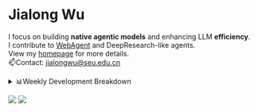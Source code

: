 #  Jialong Wu

I focus on building **native agentic models** and enhancing LLM **efficiency**.<br>
I contribute to [WebAgent](https://github.com/Alibaba-NLP/WebAgent) and DeepResearch-like agents.<br>
View my [homepage](https://callanwu.github.io/) for more details. <br>
📫Contact: jialongwu@seu.edu.cn

<details><summary>📊Weekly Development Breakdown</summary>

<!--START_SECTION:waka-->

```txt
From: 02 June 2025 - To: 09 June 2025

Total Time: 22 hrs 29 mins

Python     16 hrs 51 mins  ██████████████████▓░░░░░░   74.95 %
JSON       3 hrs 36 mins   ████░░░░░░░░░░░░░░░░░░░░░   16.02 %
Bash       1 hr 19 mins    █▒░░░░░░░░░░░░░░░░░░░░░░░   05.88 %
Markdown   21 mins         ▒░░░░░░░░░░░░░░░░░░░░░░░░   01.59 %
YAML       14 mins         ▒░░░░░░░░░░░░░░░░░░░░░░░░   01.08 %
```

<!--END_SECTION:waka-->

[![wakatime](https://wakatime.com/badge/user/c6720b29-9431-4a60-bc9d-e1fb2b6bd65f.svg)](https://wakatime.com/@c6720b29-9431-4a60-bc9d-e1fb2b6bd65f)
</details>

[![](https://img.shields.io/badge/Google%20Scholar-4385FE.svg?&color=d6d6d6&style=flat-square&logo=google-scholar)](https://scholar.google.com/citations?user=6eg2m4YAAAAJ)
![](https://komarev.com/ghpvc/?username=callanwu)
